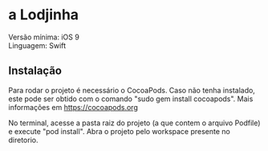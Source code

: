 # a Lodjinha

Versão mínima: iOS 9</br>
Linguagem: Swift</br>

## Instalação
Para rodar o projeto é necessário o CocoaPods. Caso não tenha instalado, este pode ser obtido com o 
comando "sudo gem install cocoapods". Mais informações em https://cocoapods.org

No terminal, acesse a pasta raiz do projeto (a que contem o arquivo Podfile) e execute "pod install".
Abra o projeto pelo workspace presente no diretorio.
